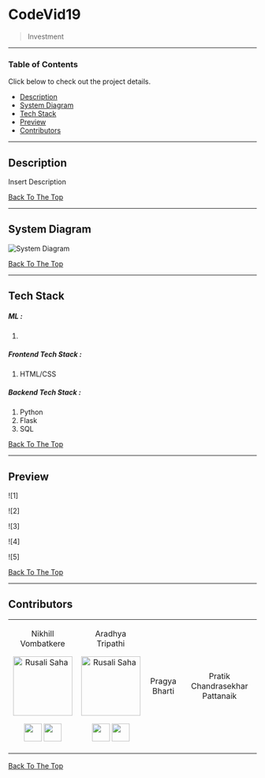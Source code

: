 # CodeVid19

> Investment

---

### Table of Contents
Click below to check out the project details.

- [Description](#description)
- [System Diagram](#system-diagram)
- [Tech Stack](#tech-stack)
- [Preview](#preview)
- [Contributors](#contributors)

---

## Description

Insert Description

[Back To The Top](#codevid19)

---

## System Diagram


![System Diagram](https://user-images.githubusercontent.com/63743496/114854321-52ba5b00-9e02-11eb-9991-91dd7f87f884.jpeg)

[Back To The Top](#codevid19)

---

## Tech Stack

##### ML :

  1.  
  
  
##### Frontend Tech Stack :

1. HTML/CSS


##### Backend Tech Stack :

1. Python
2. Flask
3. SQL


[Back To The Top](#codevid19)

---

## Preview


![1]

![2]

![3]

![4]

![5]


[Back To The Top](#codevid19)

---

## Contributors

<table>
<tr align="center">




<td>

Nikhill Vombatkere

<p align="center">
<img src = "https://avatars.githubusercontent.com/u/63743496?s=400&u=2d0cfa0977549862b6aacc1c3d7357024a7233d6&v=4"  height="120" alt="Rusali Saha">
</p>
<p align="center">
<a href = "https://github.com/NVombat"><img src = "https://cdns.iconmonstr.com/wp-content/assets/preview/2012/240/iconmonstr-github-1.png" width="36" height = "36"/></a>
<a href = "https://www.linkedin.com/in/nikhill-vombatkere-1a0b9a192/">
<img src = "https://cdns.iconmonstr.com/wp-content/assets/preview/2012/240/iconmonstr-linkedin-2.png" width="36" height="36"/>
</a>
</p>
</td>

<td>

Aradhya Tripathi

<p align="center">
<img src = "https://avatars.githubusercontent.com/Aradhya-Tripathi"  height="120" alt="Rusali Saha">
</p>
<p align="center">
<a href = "https://github.com/Aradhya-Tripathi"><img src = "http://www.iconninja.com/files/241/825/211/round-collaboration-social-github-code-circle-network-icon.svg" width="36" height = "36"/></a>
<a href = "https://www.linkedin.com/in/aradhya-tripathi51/">
<img src = "http://www.iconninja.com/files/863/607/751/network-linkedin-social-connection-circular-circle-media-icon.svg" width="36" height="36"/>
</a>
</p>
</td>


<td>

Pragya Bharti
<p align="center">

</p>
</td>

<td>

Pratik Chandrasekhar Pattanaik

<p align="center">

</p>
</td>








  </table>
</tr>
  </table>

[Back To The Top](#codevid19)
